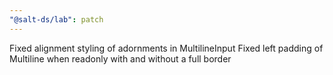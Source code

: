 ```yaml
---
"@salt-ds/lab": patch
---
```


Fixed alignment styling of adornments in MultilineInput
Fixed left padding of Multiline when readonly with and without a full border
